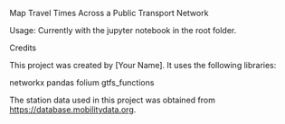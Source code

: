 
Map Travel Times Across a Public Transport Network


Usage:
Currently with the jupyter notebook in the root folder. 

Credits

This project was created by [Your Name]. It uses the following libraries:

networkx
pandas
folium
gtfs_functions

The station data used in this project was obtained from https://database.mobilitydata.org.



